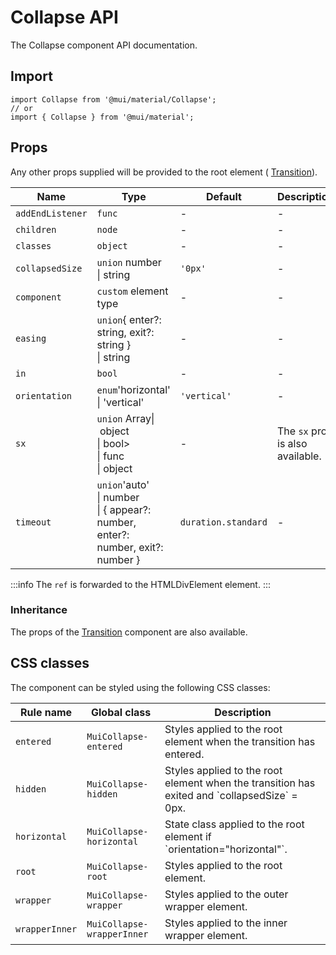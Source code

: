 # Collapse API

The Collapse component API documentation.

## Import

```
import Collapse from '@mui/material/Collapse';
// or
import { Collapse } from '@mui/material';
```

## Props

Any other props supplied will be provided to the root element ( [Transition](https://reactcommunity.org/react-transition-group/transition/#Transition-props)).

| Name | Type | Default | Description |
| --- | --- | --- | --- |
| `addEndListener` | `func` | - | - |
| `children` | `node` | - | - |
| `classes` | `object` | - | - |
| `collapsedSize` | `union` number<br>\| string | `'0px'` | - |
| `component` | `custom` element type | - | - |
| `easing` | `union`{ enter?: string, exit?: string }<br>\| string | - | - |
| `in` | `bool` | - | - |
| `orientation` | `enum`'horizontal'<br>\| 'vertical' | `'vertical'` | - |
| `sx` | `union` Array\| object<br>\| bool><br>\| func<br>\| object | - | The `sx` prop is also available. |
| `timeout` | `union`'auto'<br>\| number<br>\| { appear?: number, enter?: number, exit?: number } | `duration.standard` | - |

:::info
The `ref` is forwarded to the HTMLDivElement element.
:::

### Inheritance

The props of the [Transition](https://reactcommunity.org/react-transition-group/transition/#Transition-props) component are also available.

## CSS classes

The component can be styled using the following CSS classes:

| Rule name | Global class | Description |
| --- | --- | --- |
| `entered` | `MuiCollapse-entered` | Styles applied to the root element when the transition has entered. |
| `hidden` | `MuiCollapse-hidden` | Styles applied to the root element when the transition has exited and \`collapsedSize\` = 0px. |
| `horizontal` | `MuiCollapse-horizontal` | State class applied to the root element if \`orientation="horizontal"\`. |
| `root` | `MuiCollapse-root` | Styles applied to the root element. |
| `wrapper` | `MuiCollapse-wrapper` | Styles applied to the outer wrapper element. |
| `wrapperInner` | `MuiCollapse-wrapperInner` | Styles applied to the inner wrapper element. |